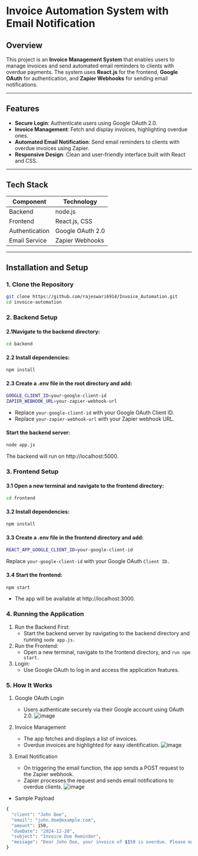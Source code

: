 # Invoice Automation System with Email Notification

## Overview
This project is an **Invoice Management System** that enables users to manage invoices and send automated email reminders to clients with overdue payments. The system uses **React.js** for the frontend, **Google OAuth** for authentication, and **Zapier Webhooks** for sending email notifications.

---

## Features
- **Secure Login**: Authenticate users using Google OAuth 2.0.
- **Invoice Management**: Fetch and display invoices, highlighting overdue ones.
- **Automated Email Notification**: Send email reminders to clients with overdue invoices using Zapier.
- **Responsive Design**: Clean and user-friendly interface built with React and CSS.

---

## Tech Stack
| Component       | Technology                  |
|------------------|-----------------------------|
| Backend          | node.js                     |
| Frontend         | React.js, CSS              |
| Authentication   | Google OAuth 2.0           |
| Email Service    | Zapier Webhooks            |


---

## Installation and Setup

### 1. Clone the Repository
```bash
git clone https://github.com/rajeswari6914/Invoice_Automation.git
cd invoice-automation
```
### 2. Backend Setup
#### 2.1Navigate to the backend directory:
```bash
cd backend
```
#### 2.2 Install dependencies:
```bash
npm install
```
#### 2.3 Create a .env file in the root directory and add:
```bash
GOOGLE_CLIENT_ID=your-google-client-id
ZAPIER_WEBHOOK_URL=your-zapier-webhook-url
```
- Replace `your-google-client-id` with your Google OAuth Client ID.
- Replace `your-zapier-webhook-url` with your Zapier webhook URL.
  
#### Start the backend server:
```bash
node app.js
```
The backend will run on http://localhost:5000.
### 3. Frontend Setup
#### 3.1 Open a new terminal and navigate to the frontend directory:
```bash
cd frontend
```
#### 3.2 Install dependencies:
```bash
npm install
```
#### 3.3 Create a .env file in the frontend directory and add:
```bash
REACT_APP_GOOGLE_CLIENT_ID=your-google-client-id
```
Replace `your-google-client-id` with your Google OAuth `Client ID.`
#### 3.4 Start the frontend:
```bash
npm start
```
- The app will be available at http://localhost:3000.


### 4. Running the Application
1. Run the Backend First:
   - Start the backend server by navigating to the backend directory and running `node app.js.`
2. Run the Frontend:
   - Open a new terminal, navigate to the frontend directory, and `run npm start.`
3. Login:
   - Use Google OAuth to log in and access the application features.
### 5. How It Works
1. Google OAuth Login
    - Users authenticate securely via their Google account using OAuth 2.0.
      ![image](https://github.com/user-attachments/assets/bea35cea-a90b-497e-89dc-44326fc8b5ad)

2. Invoice Management
    - The app fetches and displays a list of invoices.
    - Overdue invoices are highlighted for easy identification.
      ![image](https://github.com/user-attachments/assets/bdbffe47-f6ce-4099-9182-94b4d48eaa90)

3. Email Notification
    - On triggering the email function, the app sends a POST request to the Zapier webhook.
    - Zapier processes the request and sends email notifications to overdue clients.
      ![image](https://github.com/user-attachments/assets/d6028074-e047-47d4-b96e-41f455a1aed7)

 - Sample Payload
```bash
{
  "client": "John Doe",
  "email": "john.doe@example.com",
  "amount": 150,
  "dueDate": "2024-12-20",
  "subject": "Invoice Due Reminder",
  "message": "Dear John Doe, your invoice of $150 is overdue. Please make the payment at the earliest."
}
```




